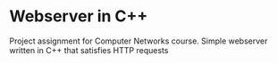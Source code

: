 # Webserver in C++

Project assignment for Computer Networks course. Simple webserver written in C++ that satisfies HTTP requests